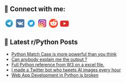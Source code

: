 ## 🔎 Connect with me:
[<img src="https://github.com/bullbesh/bullbesh/blob/main/images/Telegram.png" width="32" height="32" />](https://t.me/bullbesh)
[<img src="https://github.com/bullbesh/bullbesh/blob/main/images/VK.png" width="32" height="32" />](https://vk.com/bullbesh)
[<img src="https://github.com/bullbesh/bullbesh/blob/main/images/Twitter.png" width="32" height="32" />](https://twitter.com/bullbesh1)
[<img src="https://github.com/bullbesh/bullbesh/blob/main/images/Instagram.png" width="32" height="32" />](https://www.instagram.com/bullbesh)
[<img src="https://github.com/bullbesh/bullbesh/blob/main/images/Reddit.png" width="32" height="32" />](https://www.reddit.com/user/bullbesh)
[<img src="https://github.com/bullbesh/bullbesh/blob/main/images/YouTube.png" width="32" height="32" />](https://www.youtube.com/channel/UCtfjRs6uzgq5mfm8S06WTcg)

## 📕 Latest r/Python Posts
<!-- BLOG-POST-LIST:START -->
- [Python Match Case is more powerful than you think](https://www.reddit.com/r/Python/comments/wy5zrj/python_match_case_is_more_powerful_than_you_think/)
- [Can anybody explain me the output ?](https://www.reddit.com/r/Python/comments/wy5nys/can_anybody_explain_me_the_output/)
- [Full Python reference from W3 on a excel file.](https://www.reddit.com/r/Python/comments/wy5hn4/full_python_reference_from_w3_on_a_excel_file/)
- [I made a Twitter bot who tweets AI images every hour](https://www.reddit.com/r/Python/comments/wy4wsr/i_made_a_twitter_bot_who_tweets_ai_images_every/)
- [Web App Development in Python is broken](https://www.reddit.com/r/Python/comments/wy4ggv/web_app_development_in_python_is_broken/)
<!-- BLOG-POST-LIST:END -->
